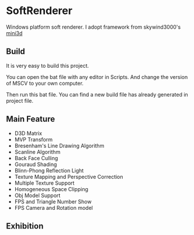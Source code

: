 # SoftRenderer
Windows platform soft renderer. I adopt framework from skywind3000's [mini3d](https://github.com/skywind3000/mini3d)

## Build
It is very easy to build this project.

You can open the bat file with any editor in Scripts. And change the version of MSCV to your own computer.

Then run this bat file. You can find a new build file has already generated in project file.

## Main Feature
+ D3D Matrix
+ MVP Transform
+ Bresenham's Line Drawing Algorithm
+ Scanline Algorithm
+ Back Face Culling
+ Gouraud Shading
+ Blinn-Phong Reflection Light
+ Texture Mapping and Perspective Correction
+ Multiple Texture Support
+ Homogeneous Space Clipping
+ Obj Model Support
+ FPS and Triangle Number Show
+ FPS Camera and Rotation model

## Exhibition

